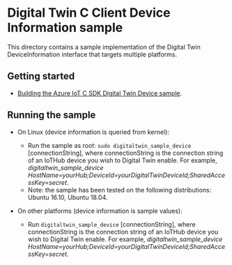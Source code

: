 # Digital Twin C Client Device Information sample

This directory contains a sample implementation of the Digital Twin DeviceInformation interface that targets multiple platforms.    

## Getting started

* [Building the Azure IoT C SDK Digital Twin Device sample](../readme.md).

## Running the sample

* On Linux (device information is queried from kernel): 
  * Run the sample as root: `sudo digitaltwin_sample_device` [connectionString], where connectionString is the connection string of an IoTHub device you wish to Digital Twin enable.  For example, *digitaltwin_sample_device HostName=yourHub;DeviceId=yourDigitalTwinDeviceId;SharedAccessKey=secret*.
  * Note: the sample has been tested on the following distributions: Ubuntu 16.10, Ubuntu 18.04.

* On other platforms (device information is sample values):
  * Run `digitaltwin_sample_device` [connectionString], where connectionString is the connection string of an IoTHub device you wish to Digital Twin enable.  For example, *digitaltwin_sample_device HostName=yourHub;DeviceId=yourDigitalTwinDeviceId;SharedAccessKey=secret*.
